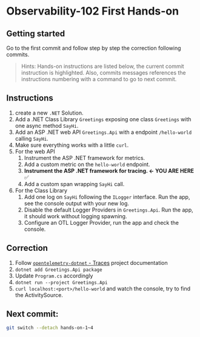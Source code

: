 # Observability-102 First Hands-on

## Getting started

Go to the first commit and follow step by step the correction following commits.

> Hints: Hands-on instructions are listed below, the current commit instruction is highlighted. Also, commits messages references the instructions numbering with a command to go to next commit.

## Instructions

1. create a new `.NET` Solution.
2. Add a .NET Class Library `Greetings` exposing one class `Greetings` with one async method `SayHi`.
3. Add an ASP .NET web API `Greetings.Api` with a endpoint `/hello-world` calling `SayHi`.
4. Make sure everything works with a little `curl`.
5. For the web API
    1. Instrument the ASP .NET framework for metrics.
    2. Add a custom metric on the `hello-world` endpoint.
    3. **Instrument the ASP .NET framework for tracing. <- YOU ARE HERE** ✅
    4. Add a custom span wrapping `SayHi` call.
6. For the Class Library
    1. Add one log on `SayHi` following the `ILogger` interface. Run the app, see the console output with your new log.
    2. Disable the default Logger Providers in `Greetings.Api`. Run the app, it should work without logging spawning.
    3. Configure an OTL Logger Provider, run the app and check the console.

## Correction

1. Follow [`opentelemetry-dotnet` - Traces](https://github.com/open-telemetry/opentelemetry-dotnet/tree/main?tab=readme-ov-file#getting-started-with-tracing) project documentation
2. `dotnet add Greetings.Api package`
2. Update `Program.cs` accordingly
3. `dotnet run --project Greetings.Api`
4. `curl localhost:<port>/hello-world` and watch the console, try to find the ActivitySource.

## **Next commit**:

```bash
git switch --detach hands-on-1~4
```
